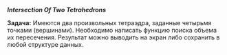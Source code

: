 <b><i>Intersection Of Two Tetrahedrons</i></b>

<b>Задача:</b>
Имеются два произвольных тетраэдра, заданные четырьмя точками (вершинами). Необходимо написать функцию поиска объема их пересечения. Результат можно выводить на экран либо сохранить в любой структуре данных.
